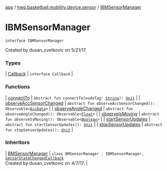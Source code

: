 [app](../../index.md) / [hwp.basketball.mobility.device.sensor](../index.md) / [IBMSensorManager](.)

# IBMSensorManager

`interface IBMSensorManager`

Created by dusan_cvetkovic on 5/21/17.

### Types

| [Callback](-callback/index.md) | `interface Callback` |

### Functions

| [connectTo](connect-to.md) | `abstract fun connectTo(nodeTag: `[`String`](https://kotlinlang.org/api/latest/jvm/stdlib/kotlin/-string/index.html)`): `[`Unit`](https://kotlinlang.org/api/latest/jvm/stdlib/kotlin/-unit/index.html) |
| [observeAccSensorChanged](observe-acc-sensor-changed.md) | `abstract fun observeAccSensorChanged(): Observable<`[`AccData`](../-b-m-sensor-manager/-acc-data/index.md)`>` |
| [observeAngleChanged](observe-angle-changed.md) | `abstract fun observeAngleChanged(): Observable<`[`Float`](https://kotlinlang.org/api/latest/jvm/stdlib/kotlin/-float/index.html)`>` |
| [observeIsMoving](observe-is-moving.md) | `abstract fun observeIsMoving(): Observable<`[`Boolean`](https://kotlinlang.org/api/latest/jvm/stdlib/kotlin/-boolean/index.html)`>` |
| [startSensorUpdates](start-sensor-updates.md) | `abstract fun startSensorUpdates(): `[`Unit`](https://kotlinlang.org/api/latest/jvm/stdlib/kotlin/-unit/index.html) |
| [stopSensorUpdates](stop-sensor-updates.md) | `abstract fun stopSensorUpdates(): `[`Unit`](https://kotlinlang.org/api/latest/jvm/stdlib/kotlin/-unit/index.html) |

### Inheritors

| [BMSensorManager](../-b-m-sensor-manager/index.md) | `class BMSensorManager : IBMSensorManager, `[`SensorStateChangedCallback`](../-base-sensor/-sensor-state-changed-callback/index.md)<br>Created by dusan_cvetkovic on 4/7/17. |

